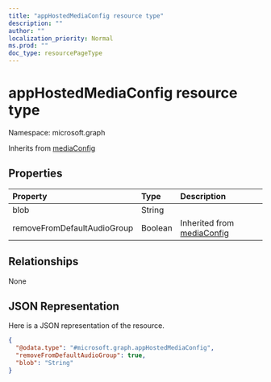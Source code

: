 ```yaml
---
title: "appHostedMediaConfig resource type"
description: ""
author: ""
localization_priority: Normal
ms.prod: ""
doc_type: resourcePageType
---
```


# appHostedMediaConfig resource type


Namespace: microsoft.graph




Inherits from [mediaConfig](../resources/mediaconfig.md)

## Properties
|Property|Type|Description|
|:---|:---|:---|
|blob|String||
|removeFromDefaultAudioGroup|Boolean| Inherited from [mediaConfig](../resources/mediaconfig.md)|

## Relationships
None

## JSON Representation
Here is a JSON representation of the resource.
<!-- {
  "blockType": "resource",
  "@odata.type": "microsoft.graph.appHostedMediaConfig"
}
-->
``` json
{
  "@odata.type": "#microsoft.graph.appHostedMediaConfig",
  "removeFromDefaultAudioGroup": true,
  "blob": "String"
}
```


